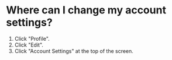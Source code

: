 # Where can I change my account settings?

1. Click "Profile".
2. Click "Edit".
3. Click "Account Settings" at the top of the screen.
